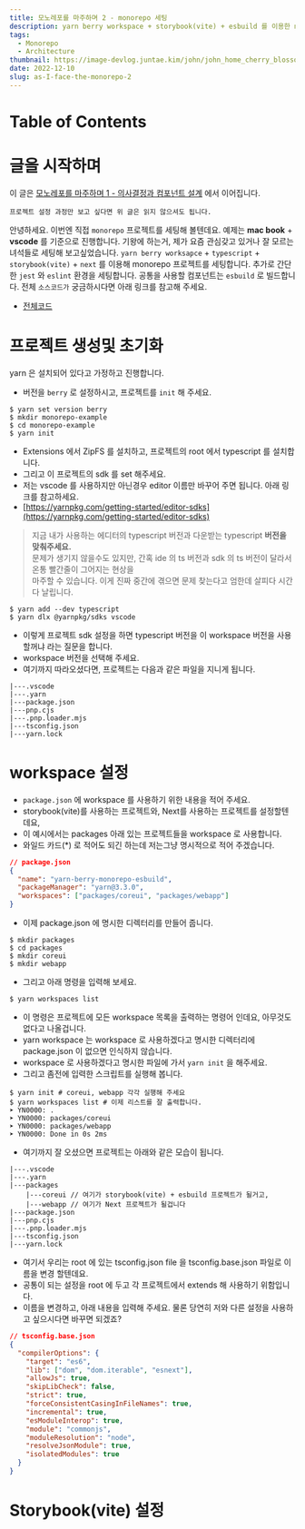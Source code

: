 ```yaml
---
title: 모노레포를 마주하며 2 - monorepo 세팅
description: yarn berry workspace + storybook(vite) + esbuild 를 이용한 monorepo 세팅
tags:
  - Monorepo
  - Architecture
thumbnail: https://image-devlog.juntae.kim/john/john_home_cherry_blossom.jpg
date: 2022-12-10
slug: as-I-face-the-monorepo-2
---
```


# Table of Contents

# 글을 시작하며

이 글은 [모노레포를 마주하며 1 - 의사결정과 컴포넌트 설계](/post/as-I-face-the-monorepo-1) 에서 이어집니다.

```
프로젝트 설정 과정만 보고 싶다면 위 글은 읽지 않으셔도 됩니다.
```

안녕하세요. 이번엔 직접 `monorepo` 프로젝트를 세팅해 볼텐데요. 예제는 **mac book** + **vscode** 를 기준으로 진행합니다. 기왕에 하는거, 제가 요즘 관심갖고 있거나 잘 모르는 녀석들로 세팅해 보고싶었습니다. `yarn berry worksapce` + `typescript` + `storybook(vite)` + `next` 를 이용해 monorepo 프로젝트를 세팅합니다. 추가로 간단한 `jest` 와 `eslint` 환경을 세팅합니다. 공통을 사용할 컴포넌트는 `esbuild` 로 빌드합니다. 전체 `소스코드가` 궁금하시다면 아래 링크를 참고해 주세요.

- [전체코드](https://github.com/rlawnsxo131/yarn-berry-monorepo-esbuild)

# 프로젝트 생성및 초기화

yarn 은 설치되어 있다고 가정하고 진행합니다.

- 버전을 `berry` 로 설정하시고, 프로젝트를 `init` 해 주세요.

```shell
$ yarn set version berry
$ mkdir monorepo-example
$ cd monorepo-example
$ yarn init
```

- Extensions 에서 ZipFS 를 설치하고, 프로젝트의 root 에서 typescript 를 설치합니다.
- 그리고 이 프로젝트의 sdk 를 set 해주세요.
- 저는 vscode 를 사용하지만 아닌경우 editor 이름만 바꾸어 주면 됩니다. 아래 링크를 참고하세요.
- [https://yarnpkg.com/getting-started/editor-sdks](https://yarnpkg.com/getting-started/editor-sdks)

> 지금 내가 사용하는 에디터의 typescript 버전과 다운받는 typescript **버전을 맞춰주세요.**  
> 문제가 생기지 않을수도 있지만, 간혹 ide 의 ts 버전과 sdk 의 ts 버전이 달라서 온통 빨간줄이 그어지는 현상을  
> 마주할 수 있습니다. 이게 진짜 중간에 겪으면 문제 찾는다고 엄한데 살피다 시간 다 날립니다.

```shell
$ yarn add --dev typescript
$ yarn dlx @yarnpkg/sdks vscode
```

- 이렇게 프로젝트 sdk 설정을 하면 typescript 버전을 이 workspace 버전을 사용할꺼냐 라는 질문을 합니다.
- workspace 버전을 선택해 주세요.
- 여기까지 따라오셨다면, 프로젝트는 다음과 같은 파일을 지니게 됩니다.

```
|---.vscode
|---.yarn
|---package.json
|---pnp.cjs
|---.pnp.loader.mjs
|---tsconfig.json
|---yarn.lock
```

# workspace 설정

- `package.json` 에 workspace 를 사용하기 위한 내용을 적어 주세요.
- storybook(vite)를 사용하는 프로젝트와, Next를 사용하는 프로젝트를 설정할텐데요,
- 이 예시에서는 packages 아래 있는 프로젝트들을 workspace 로 사용합니다.
- 와일드 카드(\*) 로 적어도 되긴 하는데 저는그냥 명시적으로 적어 주겠습니다.

```json
// package.json
{
  "name": "yarn-berry-monorepo-esbuild",
  "packageManager": "yarn@3.3.0",
  "workspaces": ["packages/coreui", "packages/webapp"]
}
```

- 이제 package.json 에 명시한 디렉터리를 만들어 줍니다.

```shell
$ mkdir packages
$ cd packages
$ mkdir coreui
$ mkdir webapp
```

- 그리고 아래 명령을 입력해 보세요.

```shell
$ yarn workspaces list
```

- 이 명령은 프로젝트에 모든 workspace 목록을 출력하는 명령어 인데요, 아무것도 없다고 나올겁니다.
- yarn workspace 는 workspace 로 사용하겠다고 명시한 디렉터리에 package.json 이 없으면 인식하지 않습니다.
- workspace 로 사용하겠다고 명시한 파일에 가서 `yarn init` 을 해주세요.
- 그리고 좀전에 입력한 스크립트를 실행해 봅니다.

```shell
$ yarn init # coreui, webapp 각각 실행해 주세요
$ yarn workspaces list # 이제 리스트를 잘 출력합니다.
➤ YN0000: .
➤ YN0000: packages/coreui
➤ YN0000: packages/webapp
➤ YN0000: Done in 0s 2ms
```

- 여기까지 잘 오셨으면 프로젝트는 아래와 같은 모습이 됩니다.

```
|---.vscode
|---.yarn
|---packages
    |---coreui // 여기가 storybook(vite) + esbuild 프로젝트가 될거고,
    |---webapp // 여기가 Next 프로젝트가 될겁니다
|---package.json
|---pnp.cjs
|---.pnp.loader.mjs
|---tsconfig.json
|---yarn.lock
```

- 여기서 우리는 root 에 있는 tsconfig.json file 을 tsconfig.base.json 파일로 이름을 변경 할텐데요.
- 공통이 되는 설정을 root 에 두고 각 프로젝트에서 extends 해 사용하기 위함입니다.
- 이름을 변경하고, 아래 내용을 입력해 주세요. 물론 당연히 저와 다른 설정을 사용하고 싶으시다면 바꾸면 되겠죠?

```json
// tsconfig.base.json
{
  "compilerOptions": {
    "target": "es6",
    "lib": ["dom", "dom.iterable", "esnext"],
    "allowJs": true,
    "skipLibCheck": false,
    "strict": true,
    "forceConsistentCasingInFileNames": true,
    "incremental": true,
    "esModuleInterop": true,
    "module": "commonjs",
    "moduleResolution": "node",
    "resolveJsonModule": true,
    "isolatedModules": true
  }
}
```

# Storybook(vite) 설정
